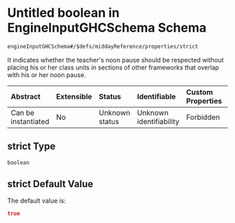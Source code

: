 # Untitled boolean in EngineInputGHCSchema Schema

```txt
engineInputGHCSchema#/$defs/middayReference/properties/strict
```

It indicates whether the teacher's noon pause should be respected without placing his or her class units in sections of other frameworks that overlap with his or her noon pause.

| Abstract            | Extensible | Status         | Identifiable            | Custom Properties | Additional Properties | Access Restrictions | Defined In                                                        |
| :------------------ | :--------- | :------------- | :---------------------- | :---------------- | :-------------------- | :------------------ | :---------------------------------------------------------------- |
| Can be instantiated | No         | Unknown status | Unknown identifiability | Forbidden         | Allowed               | none                | [ghc.schema.json*](../out/ghc.schema.json "open original schema") |

## strict Type

`boolean`

## strict Default Value

The default value is:

```json
true
```
